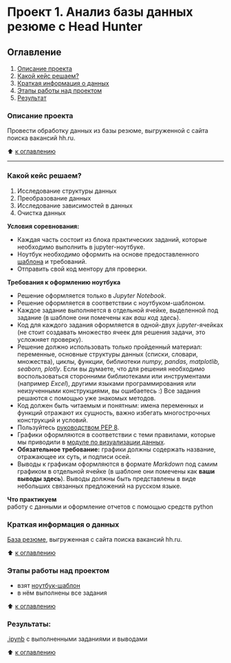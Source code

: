 # Проект 1. Анализ базы данных резюме c Head Hunter
<a id="section0"></a>
## Оглавление  
1. <a href ="#section1">Описание проекта</a><br> 
2. <a href ="#section2">Какой кейс решаем?</a><br>
3. <a href ="#section3">Краткая информация о данных</a><br>
4. <a href ="#section4">Этапы работы над проектом</a><br>
5. <a href ="#section5">Результат</a><br>


<a id="section1"></a>
### Описание проекта    
Провести обработку данных из базы резюме, выгруженной с сайта поиска вакансий hh.ru.

:arrow_up: <a href ="#section0">к оглавлению</a><br>
***

<a id="section2"></a>
### Какой кейс решаем?    
1. Исследование структуры данных
2. Преобразование данных
3. Исследование зависимостей в данных
4. Очистка данных

**Условия соревнования:**  
- Каждая часть состоит из блока практических заданий, которые необходимо выполнить в jupyter-ноутбуке.
- Ноутбук необходимо оформить на основе предоставленного [шаблона](https://lms.skillfactory.ru/assets/courseware/v1/1577d067038f8073197105c174f05822/asset-v1:SkillFactory+DSPR-2.0+14JULY2021+type@asset+block/Project-1._%D0%9D%D0%BE%D1%83%D1%82%D0%B1%D1%83%D0%BA-%D1%88%D0%B0%D0%B1%D0%BB%D0%BE%D0%BD.ipynb) и требований.
- Отправить свой код ментору для проверки.

**Требования к оформлению ноутбука**     

* Решение оформляется только в *Jupyter Notebook*.
* Решение оформляется в соответствии с ноутбуком-шаблоном.
* Каждое задание выполняется в отдельной ячейке, выделенной под задание (в шаблоне они помечены как *ваш код здесь*).
* Код для каждого задания оформляется в одной-двух *jupyter*-ячейках (не стоит создавать множество ячеек для решения задачи, это усложняет проверку).
* Решение должно использовать только пройденный материал: переменные, основные структуры данных (списки, словари, множества), циклы, функции, библиотеки *numpy, pandas, matplotlib, seaborn, plotly*. Если вы думаете, что для решения необходимо воспользоваться сторонними библиотеками или инструментами (например *Excel*), другими языками программирования или неизученными конструкциями, вы ошибаетесь :) Все задания решаются с помощью уже знакомых методов.
* Код должен быть читаемым и понятным: имена переменных и функций отражают их сущность, важно избегать многострочных конструкций и условий.
* Пользуйтесь [руководством PEP 8](https://peps.python.org/pep-0008/).
* Графики оформляются в соответствии с теми правилами, которые мы приводили в [модуле по визуализации данных](https://apps.skillfactory.ru/learning/course/course-v1:SkillFactory+DSPR-2.0+14JULY2021/block-v1:SkillFactory+DSPR-2.0+14JULY2021+type@sequential+block@8bd0c0f84e0844d4a884df20d4a6d9f1/block-v1:SkillFactory+DSPR-2.0+14JULY2021+type@vertical+block@1fa00a018157484a9bae5d4557ef3e7c).
* **Обязательное требование:** графики должны содержать название, отражающее их суть, и подписи осей.
* Выводы к графикам оформляются в формате *Markdown* под самим графиком в отдельной ячейке (в шаблоне они помечены как **ваши выводы здесь**). Выводы должны быть представлены в виде небольших связанных предложений на русском языке.


**Что практикуем**     
работу с данными и оформление отчетов с помощью средств python

<a id="section3"></a>
### Краткая информация о данных
[База резюме](https://drive.google.com/file/d/1Kb78mAWYKcYlellTGhIjPI-bCcKbGuTn/view), выгруженная с сайта поиска вакансий hh.ru.
  
:arrow_up: <a href ="#section0">к оглавлению</a><br>

<a id="section4"></a>
### Этапы работы над проектом  
*   взят [ноутбук-шаблон](https://lms.skillfactory.ru/assets/courseware/v1/1577d067038f8073197105c174f05822/asset-v1:SkillFactory+DSPR-2.0+14JULY2021+type@asset+block/Project-1._%D0%9D%D0%BE%D1%83%D1%82%D0%B1%D1%83%D0%BA-%D1%88%D0%B0%D0%B1%D0%BB%D0%BE%D0%BD.ipynb)
*   в нём выполнены все задания

:arrow_up: <a href ="#section0">к оглавлению</a><br>

<a id="section5"></a>
### Результаты:  
[.ipynb]() с выполненными заданиями и выводами

:arrow_up: <a href ="#section0">к оглавлению</a><br>
